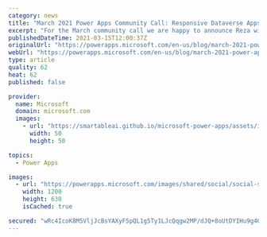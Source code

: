 ```yaml
---
category: news
title: "March 2021 Power Apps Community Call: Responsive Dataverse Apps, Application Lifecycle Management and AI document tagging"
excerpt: "For the March community call we are happy to announce Reza will be delivering his: Responsive Dataverse for Teams Power Apps session. \r\n\r\nIn addition, we have two additional topics &#8220;You&#8221; indicated wanting to see more of: Application Lifecycle Management and Artificial Intelligence using AI"
publishedDateTime: 2021-03-15T12:00:37Z
originalUrl: "https://powerapps.microsoft.com/en-us/blog/march-2021-power-apps-community-call-responsive-dataverse-apps-application-lifecycle-management-and-ai-document-tagging/"
webUrl: "https://powerapps.microsoft.com/en-us/blog/march-2021-power-apps-community-call-responsive-dataverse-apps-application-lifecycle-management-and-ai-document-tagging/"
type: article
quality: 62
heat: 62
published: false

provider:
  name: Microsoft
  domain: microsoft.com
  images:
    - url: "https://smartableai.github.io/microsoft-power-apps/assets/images/organizations/microsoft.com-50x50.jpg"
      width: 50
      height: 50

topics:
  - Power Apps

images:
  - url: "https://powerapps.microsoft.com/images/shared/social/social-share-post-ignite.png"
    width: 1200
    height: 630
    isCached: true

secured: "wRc4IcoK8M5VljJcBsYAXyF5pQL1g5Ty1LJcQqgw2MP/dJQ+8oUtDYIHu9g4Oc5dn9PzTZPBZcXStJlYN8Y1XNDLDASjmQnjc+mgiZXmPpXuVYygoXp7HX/ieuVKI7PvPLvcdY/T30jYlraeODE6jobjqe1qn0qmXinWcGjij3byZuCe0tOeJ5PdSBCH6pLLbk+ddJ9reylvXQCCdEPIora7EVUv0JPL+C/Ic995H/C2t6NNjcTY3oAijcO8/hNoC66BBBLmzZkxwHn7A4E+JClzCepgqJeq1H+ORbX68m5hA/xWNA8tWW9BXhrR8PzUVAhgWn/OoBoBv8iK1EEcBJw6baZhcJRijTy6FFI4/iw=;07wDuPX2r7DZwnIOYf/aDQ=="
---
```


